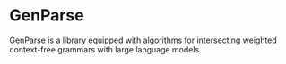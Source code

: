 GenParse
========

GenParse is a library equipped with algorithms for intersecting weighted
context-free grammars with large language models.
